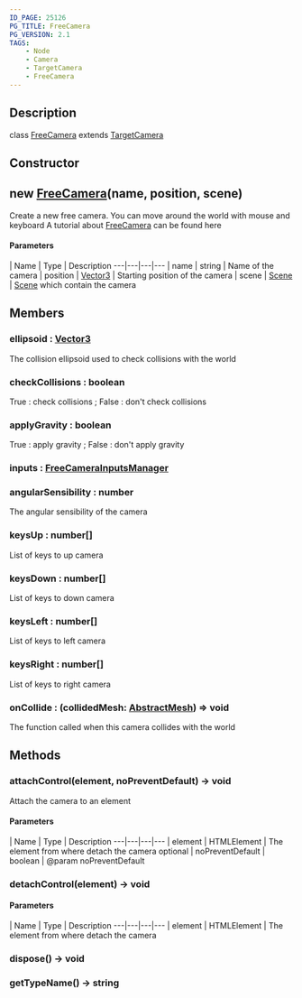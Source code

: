 ```yaml
---
ID_PAGE: 25126
PG_TITLE: FreeCamera
PG_VERSION: 2.1
TAGS:
    - Node
    - Camera
    - TargetCamera
    - FreeCamera
---
```

## Description

class [FreeCamera](/classes/2.5/FreeCamera) extends [TargetCamera](/classes/2.5/TargetCamera)



## Constructor

## new [FreeCamera](/classes/2.5/FreeCamera)(name, position, scene)

Create a new free camera.
You can move around the world with mouse and keyboard
A tutorial about [FreeCamera](/classes/2.5/FreeCamera) can be found here

#### Parameters
 | Name | Type | Description
---|---|---|---
 | name | string |     Name of the camera
 | position | [Vector3](/classes/2.5/Vector3) |     Starting position of the camera
 | scene | [Scene](/classes/2.5/Scene) |     [Scene](/classes/2.5/Scene) which contain the camera
## Members

### ellipsoid : [Vector3](/classes/2.5/Vector3)

The collision ellipsoid used to check collisions with the world

### checkCollisions : boolean

True : check collisions ; False : don't check collisions

### applyGravity : boolean

True : apply gravity ; False : don't apply gravity

### inputs : [FreeCameraInputsManager](/classes/2.5/FreeCameraInputsManager)



### angularSensibility : number

The angular sensibility of the camera

### keysUp : number[]

List of keys to up camera

### keysDown : number[]

List of keys to down camera

### keysLeft : number[]

List of keys to left camera

### keysRight : number[]

List of keys to right camera

### onCollide : (collidedMesh: [AbstractMesh](/classes/2.5/AbstractMesh)) =&gt; void

The function called when this camera collides with the world

## Methods

### attachControl(element, noPreventDefault) &rarr; void

Attach the camera to an element

#### Parameters
 | Name | Type | Description
---|---|---|---
 | element | HTMLElement |     The element from where detach the camera
optional | noPreventDefault | boolean |     @param noPreventDefault
### detachControl(element) &rarr; void



#### Parameters
 | Name | Type | Description
---|---|---|---
 | element | HTMLElement |     The element from where detach the camera

### dispose() &rarr; void


### getTypeName() &rarr; string


